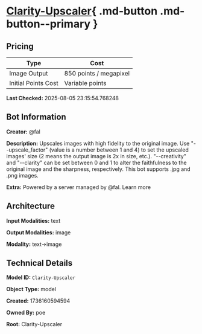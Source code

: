 # [Clarity-Upscaler](https://poe.com/Clarity-Upscaler){ .md-button .md-button--primary }

## Pricing

| Type | Cost |
|------|------|
| Image Output | 850 points / megapixel |
| Initial Points Cost | Variable points |

**Last Checked:** 2025-08-05 23:15:54.768248


## Bot Information

**Creator:** @fal

**Description:** Upscales images with high fidelity to the original image. Use "--upscale_factor" (value is a number between 1 and 4) to set the upscaled images' size (2 means the output image is 2x in size, etc.).  "--creativity" and "--clarity" can be set between 0 and 1 to alter the faithfulness to the original image and the sharpness, respectively.
This bot supports .jpg and .png images.

**Extra:** Powered by a server managed by @fal. Learn more


## Architecture

**Input Modalities:** text

**Output Modalities:** image

**Modality:** text->image


## Technical Details

**Model ID:** `Clarity-Upscaler`

**Object Type:** model

**Created:** 1736160594594

**Owned By:** poe

**Root:** Clarity-Upscaler

